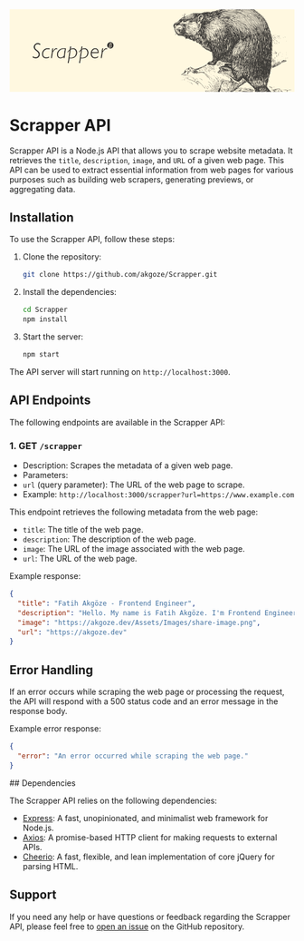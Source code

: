 ![Scrapper API](scrapper-api.png)

# Scrapper API

Scrapper API is a Node.js API that allows you to scrape website metadata. It retrieves the `title`, `description`, `image`, and `URL` of a given web page. This API can be used to extract essential information from web pages for various purposes such as building web scrapers, generating previews, or aggregating data.

## Installation

To use the Scrapper API, follow these steps:

1. Clone the repository:
   ```sh
   git clone https://github.com/akgoze/Scrapper.git
   ```
2. Install the dependencies:

   ```sh
   cd Scrapper
   npm install
   ```

3. Start the server:

   ```sh
   npm start
   ```

The API server will start running on `http://localhost:3000`.

## API Endpoints

The following endpoints are available in the Scrapper API:

### 1. GET `/scrapper`

- Description: Scrapes the metadata of a given web page.
- Parameters:
- `url` (query parameter): The URL of the web page to scrape.
- Example: `http://localhost:3000/scrapper?url=https://www.example.com`

This endpoint retrieves the following metadata from the web page:

- `title`: The title of the web page.
- `description`: The description of the web page.
- `image`: The URL of the image associated with the web page.
- `url`: The URL of the web page.

Example response:

```json
{
  "title": "Fatih Akgöze - Frontend Engineer",
  "description": "Hello. My name is Fatih Akgöze. I'm Frontend Engineer.",
  "image": "https://akgoze.dev/Assets/Images/share-image.png",
  "url": "https://akgoze.dev"
}
```

## Error Handling

If an error occurs while scraping the web page or processing the request, the API will respond with a 500 status code and an error message in the response body.

Example error response:

```json
{
  "error": "An error occurred while scraping the web page."
}
```

## Dependencies

The Scrapper API relies on the following dependencies:

- [Express](https://www.npmjs.com/package/express): A fast, unopinionated, and minimalist web framework for Node.js.
- [Axios](https://www.npmjs.com/package/axios): A promise-based HTTP client for making requests to external APIs.
- [Cheerio](https://www.npmjs.com/package/cheerio): A fast, flexible, and lean implementation of core jQuery for parsing HTML.

## Support

If you need any help or have questions or feedback regarding the Scrapper API, please feel free to [open an issue](https://github.com/akgoze/Scrapper/issues) on the GitHub repository.
